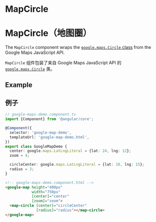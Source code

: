 # MapCircle

# MapCircle（地图圈）

The `MapCircle` component wraps the [`google.maps.Circle` class](https://developers.google.com/maps/documentation/javascript/reference/polygon#Circle) from the Google Maps JavaScript API.

`MapCircle` 组件包装了来自 Google Maps JavaScript API 的 [`google.maps.Circle`](https://developers.google.com/maps/documentation/javascript/reference/polygon#Circle) 类。

## Example

## 例子

```typescript
// google-maps-demo.component.ts
import {Component} from '@angular/core';

@Component({
  selector: 'google-map-demo',
  templateUrl: 'google-map-demo.html',
})
export class GoogleMapDemo {
  center: google.maps.LatLngLiteral = {lat: 24, lng: 12};
  zoom = 4;

  circleCenter: google.maps.LatLngLiteral = {lat: 10, lng: 15};
  radius = 3;
}
```

```html
<!-- google-maps-demo.component.html -->
<google-map height="400px"
            width="750px"
            [center]="center"
            [zoom]="zoom">
  <map-circle [center]="circleCenter"
              [radius]="radius"></map-circle>
</google-map>
```

